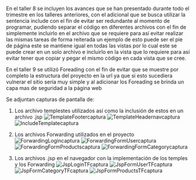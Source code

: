 En el taller 8 se incluyen los avances que se han presentado durante todo el trimestre en los talleres anteriores, con el adicional que se busca utilizar la sentencia include con el fin de evitar ser redundante al momento de programar, pudiendo separar el código en diferentes archivos con el fin de simplemente incluirlo en el archivo que se requiere para así evitar realizar las mismas tareas de forma reiterada un ejemplo de esto puede ser el pie de página este se mantiene igual en todas las vistas por lo cual este se puede crear en un solo archivo e incluirlo en la vista que lo requiere para así evitar tener que copiar y pegar el mismo código en cada vista que se cree.

En el taller 9 se utilizó Foreading  con el fin de evitar que se muestre por completo la estructura del proyecto en la url ya que si esto sucediera vulnerar el  sitio sería muy simple y al adicionar los Foreading se brinda un capa mas de seguridad a la página web

Se adjuntan capturas de pantalla de:

1. Los archivo templestes utilizados así como la inclusión de estos en un archivo .jsp
![TemplateFootercaptura](https://github.com/juanestebanmurciaramirez0624/taller8/assets/116554534/d16a9d03-e0ef-4000-8917-d20c0cfb6bac)
![TemplateHeadernavcaptura](https://github.com/juanestebanmurciaramirez0624/taller8/assets/116554534/1610363e-6a95-470b-9235-1ce6f78ab86a)
![IncludeTemplatecaptura](https://github.com/juanestebanmurciaramirez0624/taller8/assets/116554534/18329c2b-5860-426b-930b-9df2d11b7951)

3. Los archivos Forwarding utilizados en el proyecto 
![ForwardingLogincaptura](https://github.com/juanestebanmurciaramirez0624/taller8/assets/116554534/5c390ba3-e5b4-4d24-8cb7-47626ead7bc0)
![ForwardingFormUsercaptura](https://github.com/juanestebanmurciaramirez0624/taller8/assets/116554534/473b441f-1953-4925-bbc1-e22c46257297)
![ForwardingFormProductscaptura](https://github.com/juanestebanmurciaramirez0624/taller8/assets/116554534/4481d168-a140-4717-babc-8f4d6b1f91d6)
![ForwardingFormCategorycaptura](https://github.com/juanestebanmurciaramirez0624/taller8/assets/116554534/38b2fbc3-fd8b-409d-bfce-0d5157a11b38)

4. Los archivos .jsp en el navegador con la implementación de los temples y los Forwarding
![JspLoginTFcaptura](https://github.com/juanestebanmurciaramirez0624/taller8/assets/116554534/c3dc7d6a-26a5-4486-abcb-1fc31dd0bbf5)
![JspFormUserTFcaptura](https://github.com/juanestebanmurciaramirez0624/taller8/assets/116554534/35133fda-d8b6-4b3e-aebd-a3e73060452a)
![JspFormCategoryTFcaptura](https://github.com/juanestebanmurciaramirez0624/taller8/assets/116554534/812bd011-8e7b-4534-85c3-457e0587384d)
![JspFormProductsTFcaptura](https://github.com/juanestebanmurciaramirez0624/taller8/assets/116554534/8fbccfae-27c1-4e4f-a511-0be31c0285e1)
